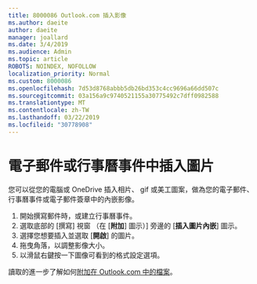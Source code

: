 ```yaml
---
title: 8000086 Outlook.com 插入影像
ms.author: daeite
author: daeite
manager: joallard
ms.date: 3/4/2019
ms.audience: Admin
ms.topic: article
ROBOTS: NOINDEX, NOFOLLOW
localization_priority: Normal
ms.custom: 8000086
ms.openlocfilehash: 7d53d8768abbb5db26bd353c4cc9696a66dd507c
ms.sourcegitcommit: 03a156a9c9740521155a30775492c7dff0982588
ms.translationtype: MT
ms.contentlocale: zh-TW
ms.lasthandoff: 03/22/2019
ms.locfileid: "30778908"
---
```

# <a name="insert-pictures-in-an-email-message-or-calendar-event"></a>電子郵件或行事曆事件中插入圖片

您可以從您的電腦或 OneDrive 插入相片、 gif 或美工圖案，做為您的電子郵件、 行事曆事件或電子郵件簽章中的內嵌影像。

1. 開始撰寫郵件時，或建立行事曆事件。
2. 選取底部的 [撰寫] 視窗 （在 [**附加**] 圖示）] 旁邊的 [**插入圖片內嵌**] 圖示。
3. 選擇您想要插入並選取 [**開啟**] 的圖片。
4. 拖曳角落，以調整影像大小。
5. 以滑鼠右鍵按一下圖像可看到的格式設定選項。

讀取的進一步了解如何[附加在 Outlook.com 中的檔案](https://support.office.com/article/8d7c1ea7-4e5f-44ce-bb6e-c5fcc92ba9ab)。